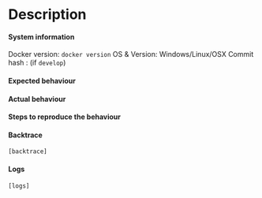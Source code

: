 <!--- Hello,-->

<!--- please note that this is an issue tracker reserved for bug reports and feature requests. -->

# Description


#### System information

Docker version: `docker version`
OS & Version: Windows/Linux/OSX
Commit hash : (if `develop`)

#### Expected behaviour


#### Actual behaviour


#### Steps to reproduce the behaviour


#### Backtrace

````
[backtrace]
````

#### Logs


````
[logs]
````
